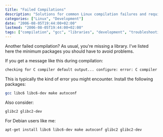 ```yaml
---
title: "Failed Compilations"
description: "Solutions for common Linux compilation failures and required libraries"
categories: ["Linux", "Development"]
date: "2006-08-05T19:44:00+02:00"
lastmod: "2006-08-05T19:44:00+02:00"
tags: ["compilation", "gcc", "libraries", "development", "troubleshooting"]
---
```


Another failed compilation? As usual, you're missing a library. I've listed here the minimum packages you should have to avoid problems.

If you get a message like this during compilation:

```bash
checking for C compiler default output... configure: error: C compiler cannot create executables
```

This is typically the kind of error you might encounter. Install the following packages:

```bash
gcc libc6 libc6-dev make autoconf
```

Also consider:

```bash
glibc2 glibc2-dev
```

For Debian users like me:

```bash
apt-get install libc6 libc6-dev make autoconf glibc2 glibc2-dev
```
